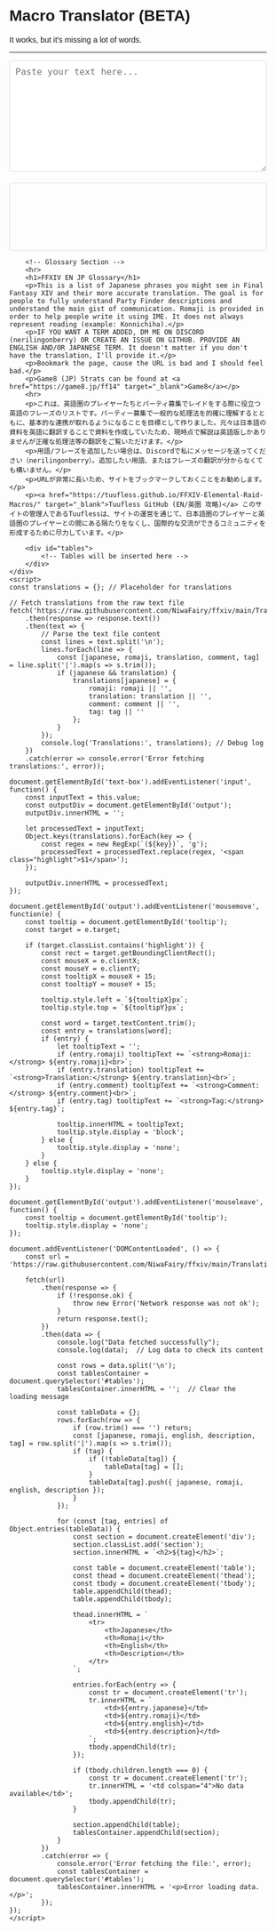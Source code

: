 <html lang="en">
<head>
    <meta charset="utf-8">
    <meta http-equiv="x-ua-compatible" content="ie=edge">
    <meta name="viewport" content="width=device-width, initial-scale=1">
    <title>FFXIV EN JP Glossary</title>
    <style>
        body {
            font-family: Arial, sans-serif;
            margin: 0;
            padding: 0;
            box-sizing: border-box;
        }
        .container {
            padding: 20px;
            max-width: 1200px;
            margin: auto;
        }
        textarea {
            width: 100%;
            height: 200px;
            margin-bottom: 20px;
            padding: 10px;
            font-size: 16px;
            border: 1px solid #ddd;
            border-radius: 4px;
            box-sizing: border-box;
        }
        #output {
            border: 1px solid #ddd;
            border-radius: 4px;
            padding: 10px;
            min-height: 100px;
            white-space: pre-wrap; /* Preserve line breaks */
        }
        .highlight {
            background-color: blue;
            cursor: pointer;
            border-radius: 3px;
        }
        .tooltip {
            position: absolute;
            background-color: #333;
            color: #fff;
            padding: 10px;
            border-radius: 3px;
            display: none;
            font-size: 14px;
            max-width: 300px;
            z-index: 1000;
        }
        .tooltip-description {
            font-size: 12px;
            color: #ccc;
        }
        .section {
            margin-top: 20px;
        }
        table {
            width: 100%;
            border-collapse: collapse;
            margin-bottom: 20px;
        }
        th, td {
            border: 1px solid #ddd;
            padding: 8px;
            text-align: left;
        }
        a {
            color: #007bff;
            text-decoration: none;
        }
        a:hover {
            text-decoration: underline;
        }
    </style>
</head>
<body>
    <div class="container">
        <!-- Text Translation Tool -->
        <h1>Macro Translator (BETA)</h1>
        It works, but it's missing a lot of words.    
        <hr>
        <textarea id="text-box" placeholder="Paste your text here..."></textarea>
        <div id="output"></div>
        <div class="tooltip" id="tooltip"></div>

        <!-- Glossary Section -->
        <hr>
        <h1>FFXIV EN JP Glossary</h1>
        <p>This is a list of Japanese phrases you might see in Final Fantasy XIV and their more accurate translation. The goal is for people to fully understand Party Finder descriptions and understand the main gist of communication. Romaji is provided in order to help people write it using IME. It does not always represent reading (example: Konnichiha).</p>
        <p>IF YOU WANT A TERM ADDED, DM ME ON DISCORD (nerilingonberry) OR CREATE AN ISSUE ON GITHUB. PROVIDE AN ENGLISH AND/OR JAPANESE TERM. It doesn't matter if you don't have the translation, I'll provide it.</p>
        <p>Bookmark the page, cause the URL is bad and I should feel bad.</p>
        <p>Game8 (JP) Strats can be found at <a href="https://game8.jp/ff14" target="_blank">Game8</a></p>
        <hr>
        <p>これは、英語圏のプレイヤーたちとパーティ募集でレイドをする際に役立つ英語のフレーズのリストです。パーティー募集で一般的な処理法を的確に理解するとともに、基本的な連携が取れるようになることを目標として作りました。元々は日本語の資料を英語に翻訳することで資料を作成していたため、現時点で解説は英語版しかありませんが正確な処理法等の翻訳をご覧いただけます。</p>
        <p>用語/フレーズを追加したい場合は、Discordで私にメッセージを送ってください（nerilingonberry）。追加したい用語、またはフレーズの翻訳が分からなくても構いません。</p>
        <p>URLが非常に長いため、サイトをブックマークしておくことをお勧めします。</p>
        <p><a href="https://tuufless.github.io/FFXIV-Elemental-Raid-Macros/" target="_blank">Tuufless GitHub (EN/英圏 攻略)</a> このサイトの管理人であるTuuflessは、サイトの運営を通じて、日本語圏のプレイヤーと英語圏のプレイヤーとの間にある隔たりをなくし、国際的な交流ができるコミュニティを形成するために尽力しています。</p>

        <div id="tables">
            <!-- Tables will be inserted here -->
        </div>
    </div>
    <script>
    const translations = {}; // Placeholder for translations

    // Fetch translations from the raw text file
    fetch('https://raw.githubusercontent.com/NiwaFairy/ffxiv/main/TranslationsRaw.txt')
        .then(response => response.text())
        .then(text => {
            // Parse the text file content
            const lines = text.split('\n');
            lines.forEach(line => {
                const [japanese, romaji, translation, comment, tag] = line.split('|').map(s => s.trim());
                if (japanese && translation) {
                    translations[japanese] = {
                        romaji: romaji || '',
                        translation: translation || '',
                        comment: comment || '',
                        tag: tag || ''
                    };
                }
            });
            console.log('Translations:', translations); // Debug log
        })
        .catch(error => console.error('Error fetching translations:', error));

    document.getElementById('text-box').addEventListener('input', function() {
        const inputText = this.value;
        const outputDiv = document.getElementById('output');
        outputDiv.innerHTML = '';

        let processedText = inputText;
        Object.keys(translations).forEach(key => {
            const regex = new RegExp(`(${key})`, 'g');
            processedText = processedText.replace(regex, '<span class="highlight">$1</span>');
        });

        outputDiv.innerHTML = processedText;
    });

    document.getElementById('output').addEventListener('mousemove', function(e) {
        const tooltip = document.getElementById('tooltip');
        const target = e.target;

        if (target.classList.contains('highlight')) {
            const rect = target.getBoundingClientRect();
            const mouseX = e.clientX;
            const mouseY = e.clientY;
            const tooltipX = mouseX + 15;
            const tooltipY = mouseY + 15;

            tooltip.style.left = `${tooltipX}px`;
            tooltip.style.top = `${tooltipY}px`;

            const word = target.textContent.trim();
            const entry = translations[word];
            if (entry) {
                let tooltipText = '';
                if (entry.romaji) tooltipText += `<strong>Romaji:</strong> ${entry.romaji}<br>`;
                if (entry.translation) tooltipText += `<strong>Translation:</strong> ${entry.translation}<br>`;
                if (entry.comment) tooltipText += `<strong>Comment:</strong> ${entry.comment}<br>`;
                if (entry.tag) tooltipText += `<strong>Tag:</strong> ${entry.tag}`;

                tooltip.innerHTML = tooltipText;
                tooltip.style.display = 'block';
            } else {
                tooltip.style.display = 'none';
            }
        } else {
            tooltip.style.display = 'none';
        }
    });

    document.getElementById('output').addEventListener('mouseleave', function() {
        const tooltip = document.getElementById('tooltip');
        tooltip.style.display = 'none';
    });

    document.addEventListener('DOMContentLoaded', () => {
        const url = 'https://raw.githubusercontent.com/NiwaFairy/ffxiv/main/TranslationsRaw.txt';

        fetch(url)
            .then(response => {
                if (!response.ok) {
                    throw new Error('Network response was not ok');
                }
                return response.text();
            })
            .then(data => {
                console.log("Data fetched successfully");
                console.log(data);  // Log data to check its content

                const rows = data.split('\n');
                const tablesContainer = document.querySelector('#tables');
                tablesContainer.innerHTML = '';  // Clear the loading message

                const tableData = {};
                rows.forEach(row => {
                    if (row.trim() === '') return; 
                    const [japanese, romaji, english, description, tag] = row.split('|').map(s => s.trim());
                    if (tag) {
                        if (!tableData[tag]) {
                            tableData[tag] = [];
                        }
                        tableData[tag].push({ japanese, romaji, english, description });
                    }
                });

                for (const [tag, entries] of Object.entries(tableData)) {
                    const section = document.createElement('div');
                    section.classList.add('section');
                    section.innerHTML = `<h2>${tag}</h2>`;

                    const table = document.createElement('table');
                    const thead = document.createElement('thead');
                    const tbody = document.createElement('tbody');
                    table.appendChild(thead);
                    table.appendChild(tbody);

                    thead.innerHTML = `
                        <tr>
                            <th>Japanese</th>
                            <th>Romaji</th>
                            <th>English</th>
                            <th>Description</th>
                        </tr>
                    `;

                    entries.forEach(entry => {
                        const tr = document.createElement('tr');
                        tr.innerHTML = `
                            <td>${entry.japanese}</td>
                            <td>${entry.romaji}</td>
                            <td>${entry.english}</td>
                            <td>${entry.description}</td>
                        `;
                        tbody.appendChild(tr);
                    });

                    if (tbody.children.length === 0) {
                        const tr = document.createElement('tr');
                        tr.innerHTML = '<td colspan="4">No data available</td>';
                        tbody.appendChild(tr);
                    }

                    section.appendChild(table);
                    tablesContainer.appendChild(section);
                }
            })
            .catch(error => {
                console.error('Error fetching the file:', error);
                const tablesContainer = document.querySelector('#tables');
                tablesContainer.innerHTML = '<p>Error loading data.</p>';
            });
    });
    </script>
</body>
</html>
